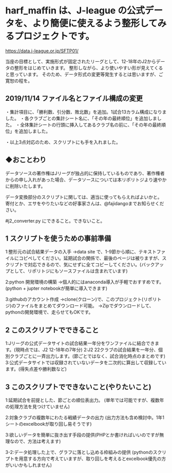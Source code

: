 # harf_maffin は、J-league の公式データを、より簡便に使えるよう整形してみるプロジェクトです。
https://data.j-league.or.jp/SFTP01/

当座の目標として、実施形式が固定されたリーグとして、12-18年のJ2からデータの整形をはじめていきます。
整形しながら、より使いやすい形が見えてくると思っています。
そのため、データ形式の変更等発生するとは思いますが、ご寛恕の程を。


## 2019/11/14  ファイル名とファイル構成の変更
・集計項目に、「勝利数、引分数、敗北数」を追加。1試合13カラム構成になりました。
・各クラブごとの集計シート名に、「その年の最終順位」を追加しました。
・全体集計シートの行頭に挿入してあるクラブ名の前に、「その年の最終順位」を追加しました。

・以上3点対応のため、スクリプトにも手を入れました。



## ◆おことわり
データソースの著作権はJリーグが独占的に保持しているものであり、著作権者からの申し入れがあった場合、データソースについては本リポリトジより速やかに削除いたします。

データ変換部分のスクリプトに関しては、適当に使ってもらえればよいかと。
寄付とか、エサをやりたいなどの好事家さんは、@fajidangoまでお知らせください。


#j2_converter.py にできること。できないこと。

## 1 スクリプトを使うための事前準備

1:整形元の試合結果データの入手
→data site で、1-9節から順に、テキストファイルにコピペしてください。延期試合の関係で、最後のページは被りますが、スクリプトで対応できるので、気にせずに全てコピーしてください。(バックアップとして、リポリトジにもソースファイルは含まれています)


2:python 開発環境の構築
    →個人的にはanaconda導入が手軽でおすすめです。
      (python + jupter notebookが簡単に導入できます)

3:githubのアカウント作成
    →clone(クローン)で、このプロジェクト(リポリトジ)のファイルをまとめてダウンロード可能。
    →Zipでダウンロードして、pythonの開発環境で、走らせてもOKです。

## 2 このスクリプトでできること

1:Jリーグの公式データサイトの試合結果一年分をワンファイルに結合できます。(現時点では、J2 12-18年の7年分)
2:J2 22クラブの試合結果を一年分、個別クラブごとに一斉出力します。(節ごとではなく、試合消化時点のまとめです)
3:公式データサイトでは収録されていないデータを二次的に算出して収録しています。(得失点差や勝利数など)

## 3 このスクリプトでできないこと(やりたいこと)

1:延期試合を前提とした、節ごとの順位表出力。
  (単年では可能ですが、複数年の処理方法を見つけていません)

2:対象クラブの複数年にわたる戦績データの出力
  (出力方法も含め検討中。1年1シートのexcelbookが取り回し易そうです)

3:欲しいデータを簡単に抜き出す手段の提供(PHPとか書ければいいのですが無理なので、方法は考えます)

3-2:データ処理した上で、グラフに落とし込める枠組みの提供
  (pythonのスクリプトを用意する方向で考えていますが、取り回しを考えるとexcelbook優先の方がいいかもしれません)
